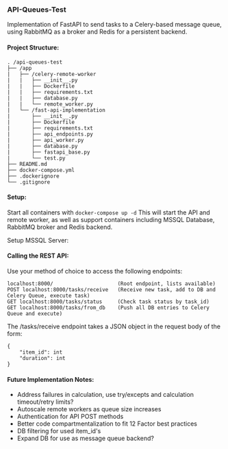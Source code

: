 ### API-Queues-Test

Implementation of FastAPI to send tasks to a Celery-based message queue, using RabbitMQ as a broker and Redis for a
persistent backend.

#### Project Structure:

    . /api-queues-test
    ├── /app              
    |   ├── /celery-remote-worker   
    |   |   ├── __init__.py   
    |   |   ├── Dockerfile
    |   |   ├── requirements.txt
    |   |   ├── database.py
    |   |   └── remote_worker.py
    |   └── /fast-api-implementation   
    |       ├── __init__.py
    |       ├── Dockerfile
    |       ├── requirements.txt
    |       ├── api_endpoints.py
    |       ├── api_worker.py
    |       ├── database.py
    |       ├── fastapi_base.py
    |       └── test.py  
    ├── README.md
    ├── docker-compose.yml
    ├── .dockerignore
    └── .gitignore

#### Setup:

Start all containers with ```docker-compose up -d```
This will start the API and remote worker, as well as support containers including MSSQL Database, RabbitMQ broker and 
Redis backend.

Setup MSSQL Server:


#### Calling the REST API:

Use your method of choice to access the following endpoints:

    localhost:8000/                     (Root endpoint, lists available)
    POST localhost:8000/tasks/receive   (Receive new task, add to DB and Celery Queue, execute task)
    GET localhost:8000/tasks/status     (Check task status by task_id)
    GET localhost:8000/tasks/from_db    (Push all DB entries to Celery Queue and execute)

The /tasks/receive endpoint takes a JSON object in the request body of the form:
    
    {
        "item_id": int
        "duration": int
    }

#### Future Implementation Notes:
* Address failures in calculation, use try/excepts and calculation timeout/retry limits?
* Autoscale remote workers as queue size increases
* Authentication for API POST methods
* Better code compartmentalization to fit 12 Factor best practices
* DB filtering for used item_id's
* Expand DB for use as message queue backend?